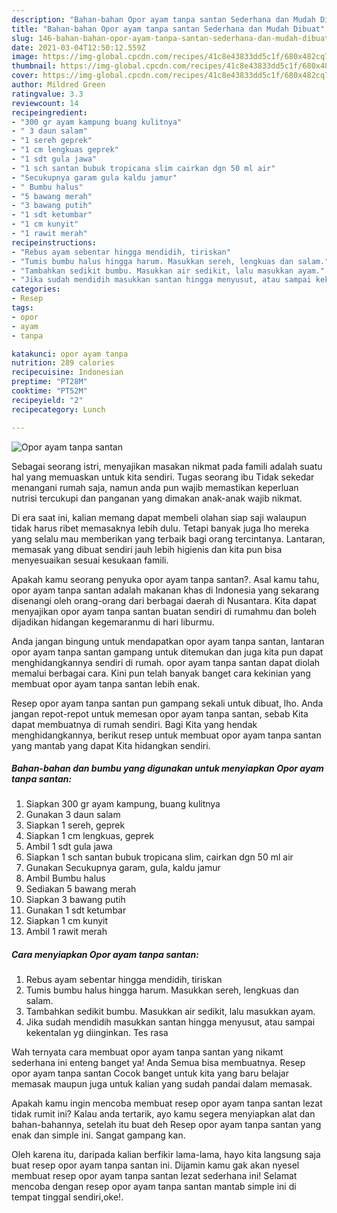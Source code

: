 ```yaml
---
description: "Bahan-bahan Opor ayam tanpa santan Sederhana dan Mudah Dibuat"
title: "Bahan-bahan Opor ayam tanpa santan Sederhana dan Mudah Dibuat"
slug: 146-bahan-bahan-opor-ayam-tanpa-santan-sederhana-dan-mudah-dibuat
date: 2021-03-04T12:50:12.559Z
image: https://img-global.cpcdn.com/recipes/41c8e43833dd5c1f/680x482cq70/opor-ayam-tanpa-santan-foto-resep-utama.jpg
thumbnail: https://img-global.cpcdn.com/recipes/41c8e43833dd5c1f/680x482cq70/opor-ayam-tanpa-santan-foto-resep-utama.jpg
cover: https://img-global.cpcdn.com/recipes/41c8e43833dd5c1f/680x482cq70/opor-ayam-tanpa-santan-foto-resep-utama.jpg
author: Mildred Green
ratingvalue: 3.3
reviewcount: 14
recipeingredient:
- "300 gr ayam kampung buang kulitnya"
- " 3 daun salam"
- "1 sereh geprek"
- "1 cm lengkuas geprek"
- "1 sdt gula jawa"
- "1 sch santan bubuk tropicana slim cairkan dgn 50 ml air"
- "Secukupnya garam gula kaldu jamur"
- " Bumbu halus"
- "5 bawang merah"
- "3 bawang putih"
- "1 sdt ketumbar"
- "1 cm kunyit"
- "1 rawit merah"
recipeinstructions:
- "Rebus ayam sebentar hingga mendidih, tiriskan"
- "Tumis bumbu halus hingga harum. Masukkan sereh, lengkuas dan salam."
- "Tambahkan sedikit bumbu. Masukkan air sedikit, lalu masukkan ayam."
- "Jika sudah mendidih masukkan santan hingga menyusut, atau sampai kekentalan yg diinginkan. Tes rasa"
categories:
- Resep
tags:
- opor
- ayam
- tanpa

katakunci: opor ayam tanpa 
nutrition: 289 calories
recipecuisine: Indonesian
preptime: "PT28M"
cooktime: "PT52M"
recipeyield: "2"
recipecategory: Lunch

---
```



![Opor ayam tanpa santan](https://img-global.cpcdn.com/recipes/41c8e43833dd5c1f/680x482cq70/opor-ayam-tanpa-santan-foto-resep-utama.jpg)

Sebagai seorang istri, menyajikan masakan nikmat pada famili adalah suatu hal yang memuaskan untuk kita sendiri. Tugas seorang ibu Tidak sekedar menangani rumah saja, namun anda pun wajib memastikan keperluan nutrisi tercukupi dan panganan yang dimakan anak-anak wajib nikmat.

Di era  saat ini, kalian memang dapat membeli olahan siap saji walaupun tidak harus ribet memasaknya lebih dulu. Tetapi banyak juga lho mereka yang selalu mau memberikan yang terbaik bagi orang tercintanya. Lantaran, memasak yang dibuat sendiri jauh lebih higienis dan kita pun bisa menyesuaikan sesuai kesukaan famili. 



Apakah kamu seorang penyuka opor ayam tanpa santan?. Asal kamu tahu, opor ayam tanpa santan adalah makanan khas di Indonesia yang sekarang disenangi oleh orang-orang dari berbagai daerah di Nusantara. Kita dapat menyajikan opor ayam tanpa santan buatan sendiri di rumahmu dan boleh dijadikan hidangan kegemaranmu di hari liburmu.

Anda jangan bingung untuk mendapatkan opor ayam tanpa santan, lantaran opor ayam tanpa santan gampang untuk ditemukan dan juga kita pun dapat menghidangkannya sendiri di rumah. opor ayam tanpa santan dapat diolah memalui berbagai cara. Kini pun telah banyak banget cara kekinian yang membuat opor ayam tanpa santan lebih enak.

Resep opor ayam tanpa santan pun gampang sekali untuk dibuat, lho. Anda jangan repot-repot untuk memesan opor ayam tanpa santan, sebab Kita dapat membuatnya di rumah sendiri. Bagi Kita yang hendak menghidangkannya, berikut resep untuk membuat opor ayam tanpa santan yang mantab yang dapat Kita hidangkan sendiri.

<!--inarticleads1-->

##### Bahan-bahan dan bumbu yang digunakan untuk menyiapkan Opor ayam tanpa santan:

1. Siapkan 300 gr ayam kampung, buang kulitnya
1. Gunakan  3 daun salam
1. Siapkan 1 sereh, geprek
1. Siapkan 1 cm lengkuas, geprek
1. Ambil 1 sdt gula jawa
1. Siapkan 1 sch santan bubuk tropicana slim, cairkan dgn 50 ml air
1. Gunakan Secukupnya garam, gula, kaldu jamur
1. Ambil  Bumbu halus
1. Sediakan 5 bawang merah
1. Siapkan 3 bawang putih
1. Gunakan 1 sdt ketumbar
1. Siapkan 1 cm kunyit
1. Ambil 1 rawit merah




<!--inarticleads2-->

##### Cara menyiapkan Opor ayam tanpa santan:

1. Rebus ayam sebentar hingga mendidih, tiriskan
1. Tumis bumbu halus hingga harum. Masukkan sereh, lengkuas dan salam.
1. Tambahkan sedikit bumbu. Masukkan air sedikit, lalu masukkan ayam.
1. Jika sudah mendidih masukkan santan hingga menyusut, atau sampai kekentalan yg diinginkan. Tes rasa




Wah ternyata cara membuat opor ayam tanpa santan yang nikamt sederhana ini enteng banget ya! Anda Semua bisa membuatnya. Resep opor ayam tanpa santan Cocok banget untuk kita yang baru belajar memasak maupun juga untuk kalian yang sudah pandai dalam memasak.

Apakah kamu ingin mencoba membuat resep opor ayam tanpa santan lezat tidak rumit ini? Kalau anda tertarik, ayo kamu segera menyiapkan alat dan bahan-bahannya, setelah itu buat deh Resep opor ayam tanpa santan yang enak dan simple ini. Sangat gampang kan. 

Oleh karena itu, daripada kalian berfikir lama-lama, hayo kita langsung saja buat resep opor ayam tanpa santan ini. Dijamin kamu gak akan nyesel membuat resep opor ayam tanpa santan lezat sederhana ini! Selamat mencoba dengan resep opor ayam tanpa santan mantab simple ini di tempat tinggal sendiri,oke!.

